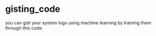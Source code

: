 # gisting_code
you can gist your system logs using machine learning by training them through this code.
